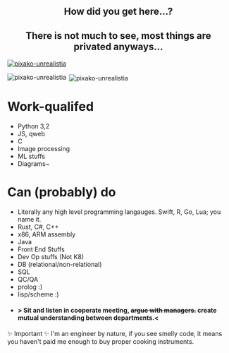 
<h2 align="center">How did you get here...?</h3>

<h2 align="center">There is not much to see, most things are privated anyways...</h2>

<p align="left"> <a href="https://github.com/ryo-ma/github-profile-trophy"><img src="https://github-profile-trophy.vercel.app/?username=pixako-unrealistia" alt="pixako-unrealistia" /></a> </p>

<p><img align="left" src="https://github-readme-stats.vercel.app/api/top-langs?username=pixako-unrealistia&show_icons=true&locale=en&layout=compact" alt="pixako-unrealistia" /></p>

<p>&nbsp;<img align="center" src="https://github-readme-stats.vercel.app/api?username=pixako-unrealistia&show_icons=true&locale=en" alt="pixako-unrealistia" /></p>



# Work-qualifed
- Python 3,2
- JS, qweb
- C
- Image processing
- ML stuffs
- Diagrams~

# Can (probably) do
- Literally any high level programming langauges. Swift, R, Go, Lua; you name it.
- Rust, C#, C++
- x86, ARM assembly
- Java
- Front End Stuffs
- Dev Op stuffs (Not K8)
- DB (relational/non-relational)
- SQL
- QC/QA
- prolog :)
- lisp/scheme :)
- #### > Sit and listen in cooperate meeting, ~~argue with managers.~~ create mutual understanding between departments.<

✨ Important ✨
I'm an engineer by nature, if you see smelly code, it means you haven't paid me enough to buy proper cooking instruments.
  
<!--
**Pixako-Unrealistia/Pixako-Unrealistia** is a ✨ _special_ ✨ repository because its `README.md` (this file) appears on your GitHub profile.

Here are some ideas to get you started:

- 🔭 I’m currently working on ...
- 🌱 I’m currently learning ...
- 👯 I’m looking to collaborate on ...
- 🤔 I’m looking for help with ...
- 💬 Ask me about ...
- 📫 How to reach me: ...
- 😄 Pronouns: ...
- ⚡ Fun fact: ...
-->
